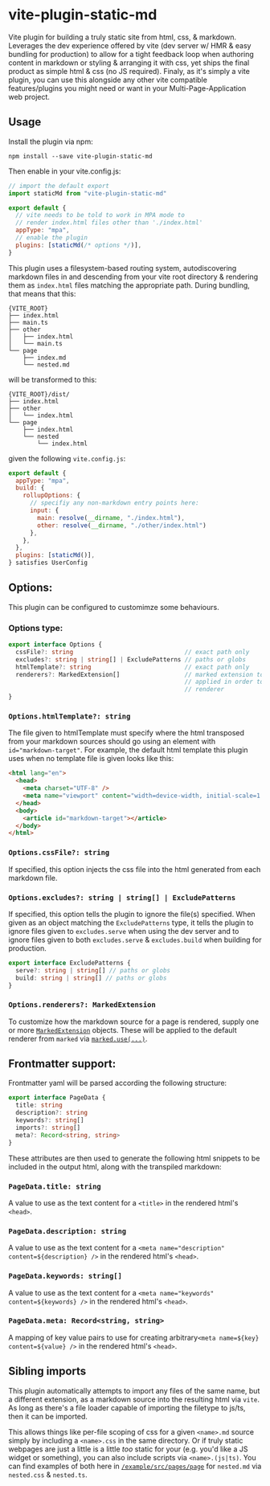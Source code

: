 # vite-plugin-static-md

Vite plugin for building a truly static site from html, css, & markdown.
Leverages the dev experience offered by vite (dev server w/ HMR & easy bundling for production) to allow for a tight feedback loop when authoring content in markdown or styling & arranging it with css, yet ships the final product as simple html & css (no JS required).
Finaly, as it's simply a vite plugin, you can use this alongside any other vite compatible features/plugins you might need or want in your Multi-Page-Application web project.

## Usage

Install the plugin via npm:

```
npm install --save vite-plugin-static-md
```

Then enable in your vite.config.js:

```javascript
// import the default export
import staticMd from "vite-plugin-static-md"

export default {
  // vite needs to be told to work in MPA mode to
  // render index.html files other than './index.html'
  appType: "mpa",
  // enable the plugin
  plugins: [staticMd(/* options */)],
}
```

This plugin uses a filesystem-based routing system, autodiscovering markdown files in and descending from your vite root directory & rendering them as `index.html` files matching the appropriate path.
During bundling, that means that this:

```
{VITE_ROOT}
├── index.html
├── main.ts
├── other
│   ├── index.html
│   └── main.ts
└── page
    ├── index.md
    └── nested.md
```

will be transformed to this:

```
{VITE_ROOT}/dist/
├── index.html
├── other
│   └── index.html
└── page
    ├── index.html
    └── nested
        └── index.html
```

given the following `vite.config.js`:

```javascript
export default {
  appType: "mpa",
  build: {
    rollupOptions: {
      // specifiy any non-markdown entry points here:
      input: {
        main: resolve(__dirname, "./index.html"),
        other: resolve(__dirname, "./other/index.html")
      },
    },
  },
  plugins: [staticMd()],
} satisfies UserConfig
```

## Options:

This plugin can be configured to customimze some behaviours.

### Options type:

```typescript
export interface Options {
  cssFile?: string                               // exact path only
  excludes?: string | string[] | ExcludePatterns // paths or globs
  htmlTemplate?: string                          // exact path only
  renderers?: MarkedExtension[]                  // marked extension to be
                                                 // applied in order to the
                                                 // renderer
}
```

### `Options.htmlTemplate?: string`

The file given to htmlTemplate must specify where the html transposed from your markdown sources should go using an element with `id="markdown-target"`.
For example, the default html template this plugin uses when no template file is given looks like this:

```html
<html lang="en">
  <head>
    <meta charset="UTF-8" />
    <meta name="viewport" content="width=device-width, initial-scale=1.0" />
  </head>
  <body>
    <article id="markdown-target"></article>
  </body>
</html>
```

### `Options.cssFile?: string`

If specified, this option injects the css file into the html generated from each markdown file.

### `Options.excludes?: string | string[] | ExcludePatterns`

If specified, this option tells the plugin to ignore the file(s) specified.
When given as an object matching the `ExcludePatterns` type, it tells the plugin to ignore files given to `excludes.serve` when using the dev server and to ignore files given to both `excludes.serve` & `excludes.build` when building for production.

```typescript
export interface ExcludePatterns {
  serve?: string | string[] // paths or globs
  build: string | string[] // paths or globs
}
```

### `Options.renderers?: MarkedExtension`

To customize how the markdown source for a page is rendered, supply one or more [`MarkedExtension`](https://marked.js.org/using_advanced#options) objects.
These will be applied to the default renderer from `marked` via [`marked.use(...)`](https://marked.js.org/using_pro#use).

## Frontmatter support:

Frontmatter yaml will be parsed according the following structure:

```typescript
export interface PageData {
  title: string
  description?: string
  keywords?: string[]
  imports?: string[]
  meta?: Record<string, string>
}
```

These attributes are then used to generate the following html snippets to be included in the output html, along with the transpiled markdown:

### `PageData.title: string`

A value to use as the text content for a `<title>` in the rendered html's `<head>`.

### `PageData.description: string`

A value to use as the text content for a `<meta name="description" content=${description} />` in the rendered html's `<head>`.

### `PageData.keywords: string[]`

A value to use as the text content for a `<meta name="keywords" content=${keywords} />` in the rendered html's `<head>`.

### `PageData.meta: Record<string, string>`

A mapping of key value pairs to use for creating arbitrary`<meta name=${key} content=${value} />` in the rendered html's `<head>`.

## Sibling imports

This plugin automatically attempts to import any files of the same name, but a different extension, as a markdown source into the resulting html via `vite`.
As long as there's a file loader capable of importing the filetype to js/ts, then it can be imported.

This allows things like per-file scoping of css for a given `<name>.md` source simply by including a `<name>.css` in the same directory.
Or if truly static webpages are just a little is a little _too_ static for your (e.g. you'd like a JS widget or something), you can also include scripts via `<name>.(js|ts)`.
You can find examples of both here in [`/example/src/pages/page`](/example/src/pages/page) for `nested.md` via `nested.css` & `nested.ts`.
